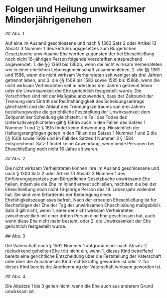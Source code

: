 # Folgen und Heilung unwirksamer Minderjährigenehen



\#\# Abs. 1

 Auf eine im Ausland geschlossene und nach § 1303 Satz 2 oder Artikel 13 Absatz 3 Nummer 1 des Einführungsgesetzes zum Bürgerlichen Gesetzbuche unwirksame Ehe werden zugunsten der bei Eheschließung noch nicht 16\-jährigen Person folgende Vorschriften entsprechend angewendet:  1\.
 die §§ 1360 bis 1360b, wenn die nicht wirksam Verheirateten wie in einer ehelichen Lebensgemeinschaft zusammenleben,
 2\.
 die §§ 1361 und 1586, wenn die nicht wirksam Verheirateten seit weniger als drei Jahren getrennt leben, und
 3\.
 die §§ 1569 bis 1583 sowie 1585 bis 1586b, wenn die nicht wirksam Verheirateten seit mindestens drei Jahren getrennt leben oder die Unwirksamkeit der Ehe gerichtlich festgestellt wurde.
Die Vorschriften sind mit der Maßgabe anzuwenden, dass der Zeitpunkt der Trennung dem Eintritt der Rechtshängigkeit des Scheidungsantrags gleichsteht und der Ablauf des Trennungszeitraums von drei Jahren beziehungsweise die gerichtliche Feststellung der Unwirksamkeit dem Zeitpunkt der Scheidung gleichsteht. Im Fall des Todes des Unterhaltsverpflichteten gilt § 1586b auch in den Fällen des Satzes 1 Nummer 1 und 2; § 1615 findet keine Anwendung. Hinsichtlich der Haftungsrangfolgen gelten in den Fällen des Satzes 1 Nummer 1 und 2 die §§ 1608 sowie 1609 und im Fall des Satzes 1 Nummer 3 § 1584 entsprechend. Satz 1 findet keine Anwendung, wenn beide Personen bei Eheschließung noch nicht 16 Jahre alt waren.

\#\# Abs. 2

 Die nicht wirksam Verheirateten können ihre im Ausland geschlossene und nach § 1303 Satz 2 oder Artikel 13 Absatz 3 Nummer 1 des Einführungsgesetzes zum Bürgerlichen Gesetzbuche unwirksame Ehe heilen, indem sie die Ehe im Inland erneut schließen, nachdem die bei der Eheschließung noch nicht 16\-jährige Person das 18\. Lebensjahr vollendet hat. Sie sind vom Erfordernis der Beibringung eines Ehefähigkeitszeugnisses befreit. Nach der erneuten Eheschließung ist für Rechtsfolgen der Ehe der Tag der unwirksamen Eheschließung maßgeblich. Satz 3 gilt nicht, wenn  1\.
 einer der nicht wirksam Verheirateten zwischenzeitlich mit einer dritten Person eine Ehe geschlossen hat, auch wenn diese Ehe nicht mehr besteht, oder
 2\.
 die Unwirksamkeit der Ehe gerichtlich festgestellt wurde.


\#\# Abs. 3

 Die Vaterschaft nach § 1592 Nummer 1 aufgrund einer nach Absatz 2 rückwirkend geheilten Ehe tritt nicht ein, wenn  1\.
 dieses Kind betreffend bereits eine gerichtliche Entscheidung über die Feststellung der Vaterschaft oder über die Annahme als Kind rechtskräftig geworden ist oder
 2\.
 für dieses Kind bereits die Anerkennung der Vaterschaft wirksam geworden ist.


\#\# Abs. 4

 Die Absätze 1 bis 3 gelten nicht, wenn die Ehe auch aus anderem Grund unwirksam ist. 

